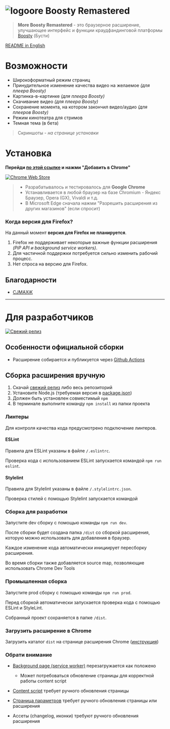 # ![logo](public/icons/icon24.png)ore Boosty Remastered

> **More Boosty Remastered** - это браузерное расширение, улучшающее интерфейс и функции краудфандинговой платформы [Boosty](https://boosty.to) (Бусти)

[README in English](./README.EN)

# Возможности

* Широкоформатный режим страниц
* Принудительное изменение качества видео на желаемое *(для плеера Boosty)*
* Картинка-в-картинке *(для плеера Boosty)*
* Скачивание видео *(для плеера Boosty)*
* Сохранение момента, на котором закончил видео/аудио *(для плееров Boosty)*
* Режим кинотеатра для стримов
* Темная тема (в бета)

> Скриншоты - *на странице установки*

# Установка

**Перейди [по этой ссылке][1] и нажми "Добавить в Chrome"**

[![Chrome Web Store](https://img.shields.io/chrome-web-store/v/fkgamejmaiikhojcmjoaaegdimdalnom?color=red&label=%D0%B0%D0%BA%D1%82%D1%83%D0%B0%D0%BB%D1%8C%D0%BD%D0%B0%D1%8F%20%D0%B2%D0%B5%D1%80%D1%81%D0%B8%D1%8F&logo=google-chrome&logoColor=red&style=for-the-badge)][1]

> * Разрабатывалось и тестировалось для **Google Chrome**
> * Устанавливается в любой браузер на базе Chromium - Яндекс Браузер, Opera (GX), Vivaldi и т.д.
> * В Microsoft Edge сначала нажми "Разрешить расширения из других магазинов" (если спросит)

### Когда версия для Firefox?

На данный момент **версия для Firefox не планируется**.

1. Firefox не поддерживает некоторые важные функции расширения *(PiP API и background service workers)*.
2. Для частичной поддержки потребуется сильно изменить рабочий процесс.
3. Нет спроса на версию для Firefox.

## Благодарности

* [CJMAXiK](https://cjmaxik.com/)

---

# Для разработчиков

[![Свежий релиз](https://img.shields.io/github/v/release/IvanSavoskin/more-boosty-remaster?label=%D1%81%D0%B2%D0%B5%D0%B6%D0%B8%D0%B9%20%D1%80%D0%B5%D0%BB%D0%B8%D0%B7&logo=github&style=for-the-badge)][2]

## Особенности официальной сборки

* Расширение собирается и публикуется через [Github Actions](./.github/workflows/release.yml)

## Сборка расширения вручную
1. Скачай [свежий релиз][2] либо весь репозиторий
2. Установите Node.js (требуемая версия в [package.json](./package.json))
3. Должен быть установлен совместимый `npm`
4. В терминале выполните команду `npm install` из папки проекта

### Линтеры
Для контроля качества кода предусмотрено подключение линтеров.

#### ESLint
Правила для ESLint указаны в файле `/.eslintrc`.

Проверка кода с использованием ESLint запускается командой `npm run eslint`.

#### Stylelint
Правила для Stylelint указаны в файле `/.stylelintrc.json`.

Проверка стилей с помощью Stylelint запускается командой

### Сборка для разработки
Запустите dev сборку с помощью команды `npm run dev`.

После сборки будет создана папка `/dist` со сборкой расширения,
которую можно использовать для добавления в браузер.

Каждое изменение кода автоматически инициирует пересборку расширения.

Во время сборки также добавляется source map, позволяющие использовать Chrome Dev Tools

### Промышленная сборка
Запустите prod сборку с помощью команды `npm run prod`.

Перед сборкой автоматически запускается проверка кода с помощью ESLint и StyleLint.

Собранный проект сохраняется в папке `/dist`.

### Загрузить расширение в Chrome

Загрузить каталог `dist` на странице расширения Chrome ([инструкция](https://developer.chrome.com/docs/extensions/get-started/tutorial/hello-world#load-unpacked))

### Обрати внимание

* [Background page (service worker)](src/background/index.ts) перезагружается как положено
  * Может потребоваться обновление страницы для корректной работы content script

* [Content script](src/content/index.ts) требует ручного обновления страницы
* [Страница параметров](public/html/options.html) требует ручного обновления страницы или расширения
* Ассеты (changelog, иконки) требуют ручного обновления расширения

[1]: https://chrome.google.com/webstore/detail/more-boosty-remastered/fkgamejmaiikhojcmjoaaegdimdalnom
[2]: https://github.com/IvanSavoskin/more-boosty-remaster/releases
